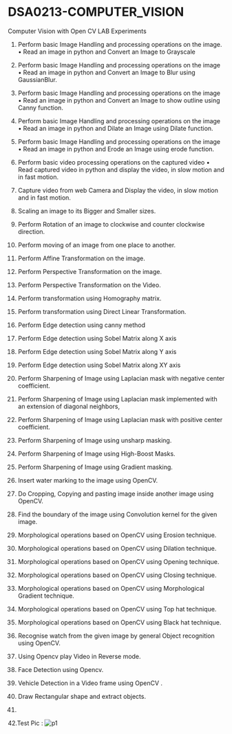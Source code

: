 # DSA0213-COMPUTER_VISION

Computer Vision with Open CV LAB Experiments
1. Perform basic Image Handling and processing operations on the image.  
• Read an image in python  and  Convert an Image to Grayscale 
 
2. Perform basic Image Handling and processing operations on the image
• Read an image in python  and  Convert an Image to Blur using GaussianBlur.
 
3. Perform basic Image Handling and processing operations on the image
• Read an image in python  and  Convert an Image to show outline using Canny function. 
 
4. Perform basic Image Handling and processing operations on the image
• Read an image in python  and  Dilate an Image using Dilate function.
 
5. Perform basic Image Handling and processing operations on the image
• Read an image in python  and  Erode an Image using erode function.
 
6. Perform basic video processing operations on the captured video
• Read captured video in python  and  display the video, in slow motion and in fast motion.
7. Capture video from web Camera and  Display the video, in slow motion and in fast motion.
8. Scaling an image to its Bigger and Smaller sizes.
9. Perform Rotation of an image to clockwise and counter clockwise direction.
10. Perform moving of an image from one place to another.
11. Perform Affine Transformation on the image.
12. Perform Perspective Transformation on the image.
13. Perform Perspective Transformation on the Video.
14. Perform transformation using Homography matrix.
15. Perform transformation using Direct Linear Transformation.
16. Perform Edge detection using canny method
17. Perform Edge detection using Sobel Matrix along X axis
18. Perform Edge detection using Sobel Matrix along Y axis
19. Perform Edge detection using Sobel Matrix along XY axis
20. Perform Sharpening of Image using Laplacian mask with negative center coefficient.
21. Perform Sharpening of Image using Laplacian mask implemented with an extension of
diagonal neighbors,
22. Perform Sharpening of Image using Laplacian mask with positive center coefficient.
23. Perform Sharpening of Image using unsharp masking.
24. Perform Sharpening of Image using High-Boost Masks.
25. Perform Sharpening of Image using Gradient masking.
26. Insert water marking to the image using OpenCV.
27. Do Cropping, Copying and pasting image inside another image using OpenCV.
28. Find the boundary of the image using Convolution kernel for the given image.
29. Morphological operations based on OpenCV using Erosion technique.
30. Morphological operations based on OpenCV using Dilation technique.
31. Morphological operations based on OpenCV using Opening technique.
32. Morphological operations based on OpenCV using Closing technique.
33. Morphological operations based on OpenCV using Morphological Gradient technique.
34. Morphological operations based on OpenCV using Top hat technique.
35. Morphological operations based on OpenCV using Black hat technique.
36. Recognise watch from the given image by general Object recognition using OpenCV.
37. Using Opencv play Video in Reverse mode.
38. Face Detection using Opencv.
39. Vehicle Detection in a Video frame using OpenCV .
40. Draw Rectangular shape and extract objects.
41.
42.Test Pic : ![p1](https://github.com/thevishnuteja/DSA0213-COMPUTER_VISION/assets/123451967/f2540778-1da6-4628-8672-656a2a1f7ed5)
 
